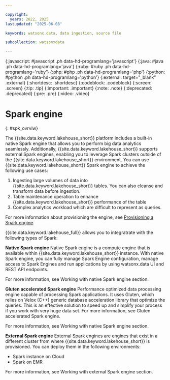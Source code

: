 ```yaml
---

copyright:
  years: 2022, 2025
lastupdated: "2025-06-08"

keywords: watsonx.data, data ingestion, source file

subcollection: watsonxdata

---
```


{:javascript: #javascript .ph data-hd-programlang='javascript'}
{:java: #java .ph data-hd-programlang='java'}
{:ruby: #ruby .ph data-hd-programlang='ruby'}
{:php: #php .ph data-hd-programlang='php'}
{:python: #python .ph data-hd-programlang='python'}
{:external: target="_blank" .external}
{:shortdesc: .shortdesc}
{:codeblock: .codeblock}
{:screen: .screen}
{:tip: .tip}
{:important: .important}
{:note: .note}
{:deprecated: .deprecated}
{:pre: .pre}
{:video: .video}

# Spark engine
{: #spk_ovrviw}

The {{site.data.keyword.lakehouse_short}} platform includes a built-in native Spark engine that allows you to perform big data analytics seamlessly. Additionally, {{site.data.keyword.lakehouse_short}} supports external Spark engines, enabling you to leverage Spark clusters outside of the {{site.data.keyword.lakehouse_short}} environment. You can use {{site.data.keyword.lakehouse_short}} Spark engine to achieve the following use cases:

1. Ingesting large volumes of data into {{site.data.keyword.lakehouse_short}} tables. You can also cleanse and transform data before ingestion.
2. Table maintenance operation to enhance {{site.data.keyword.lakehouse_short}} performance of the table
3. Complex analytics workload which are difficult to represent as queries.

For more information about provisioning the engine, see [Provisioning a Spark engine](/docs/watsonxdata?topic=watsonxdata-spl_engine).

{{site.data.keyword.lakehouse_full}} allows you to integratrate with the following types of Spark:

**Native Spark engine**
Native Spark engine is a compute engine that is available within {{site.data.keyword.lakehouse_short}} instance. With native Spark engine, you can fully manage Spark Engine configuration, manage access to Spark Engines and run applications by using watsonx.data UI and REST API endpoints.

For more information, see Working with native Spark engine section.

**Gluten accelerated Spark engine**
Performance optimized data processing engine capable of processing Spark applications. It uses Gluten, which relies on Velox (C++) generic database acceleration library that optimize the queries. This is an effective solution to speed up and simplify your process if you work with very huge data set. For more information, see Gluten accelerated Spark engine.

For more information, see Working with native Spark engine section.

**External Spark engine**
External Spark engines are engines that exist in a different cluster from where {{site.data.keyword.lakehouse_short}} is provisioned. You can deploy them in the following environments:
* Spark instance on Cloud
* Spark on EMR

For more information, see Working with external Spark engine section.
